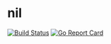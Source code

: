 # nil

[![Build Status](https://travis-ci.org/chanyoung/nil.svg?branch=master)](https://travis-ci.org/chanyoung/nil)
[![Go Report Card](https://goreportcard.com/badge/github.com/chanyoung/nil)](https://goreportcard.com/report/github.com/chanyoung/nil)
